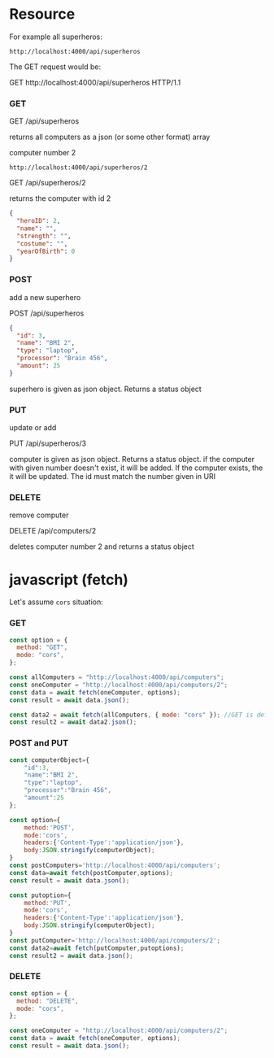 # Resource

For example all superheros:

```
http://localhost:4000/api/superheros
```

The GET request would be:

GET http://localhost:4000/api/superheros HTTP/1.1

### GET

GET /api/superheros

returns all computers as a json (or some other format) array

computer number 2

```
http://localhost:4000/api/superheros/2
```

GET /api/superheros/2

returns the computer with id 2

```json
{
  "heroID": 2,
  "name": "",
  "strength": "",
  "costume": "",
  "yearOfBirth": 0
}
```

### POST

add a new superhero

POST /api/superheros

```json
{
  "id": 3,
  "name": "BMI 2",
  "type": "laptop",
  "processor": "Brain 456",
  "amount": 25
}
```

superhero is given as json object. Returns a status object

### PUT

update or add

PUT /api/superheros/3

computer is given as json object. Returns a status object.
if the computer with given number doesn't exist, it will be added.
If the computer exists, the it will be updated.
The id must match the number given in URI

### DELETE

remove computer

DELETE /api/computers/2

deletes computer number 2 and returns a status object

# javascript (fetch)

Let's assume `cors` situation:

### GET

```js
const option = {
  method: "GET",
  mode: "cors",
};

const allComputers = "http://localhost:4000/api/computers";
const oneComputer = "http://localhost:4000/api/computers/2";
const data = await fetch(oneComputer, options);
const result = await data.json();

const data2 = await fetch(allComputers, { mode: "cors" }); //GET is default
const result2 = await data2.json();
```

### POST and PUT

```js
const computerObject={
    "id":3,
    "name":"BMI 2",
    "type":"laptop",
    "processor":"Brain 456",
    "amount":25
};

const option={
    method:'POST',
    mode:'cors',
    headers:{'Content-Type':'application/json'},
    body:JSON.stringify(computerObject);
}
const postComputers='http://localhost:4000/api/computers';
const data=await fetch(postComputer,options);
const result = await data.json();

const putoption={
    method:'PUT',
    mode:'cors',
    headers:{'Content-Type':'application/json'},
    body:JSON.stringify(computerObject);
}
const putComputer='http://localhost:4000/api/computers/2';
const data2=await fetch(putComputer,putoptions);
const result2 = await data.json();

```

### DELETE

```js
const option = {
  method: "DELETE",
  mode: "cors",
};

const oneComputer = "http://localhost:4000/api/computers/2";
const data = await fetch(oneComputer, options);
const result = await data.json();
```
